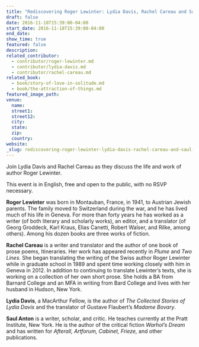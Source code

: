 ```yaml
---
title: "Rediscovering Roger Lewinter: Lydia Davis, Rachel Careau and Saul Anton at Albertine"
draft: false
date: 2016-11-18T15:39:00-04:00
start_date: 2016-11-18T15:39:00-04:00
end_date:
show_time: true
featured: false
description:
related_contributor:
  - contributor/roger-lewinter.md
  - contributor/lydia-davis.md
  - contributor/rachel-careau.md
related_book:
  - book/story-of-love-in-solitude.md
  - book/the-attraction-of-things.md
featured_image_path:
venue:
  name:
  street1:
  street12:
  city:
  state:
  zip:
  country:
website:
_slug: rediscovering-roger-lewinter-lydia-davis-rachel-careau-and-saul-anton-at-albertine
---
```


Join Lydia Davis and Rachel Careau as they discuss the life and work of author Roger Lewinter.

This event is in English, free and open to the public, with no RSVP necessary.

**Roger Lewinter** was born in Montauban, France, in 1941, to Austrian Jewish parents. The family moved to Switzerland during the war, and he has lived much of his life in Geneva. For more than forty years he has worked as a writer (of both literary and scholarly works), an editor, and a translator (of Georg Groddeck, Karl Kraus, Elias Canetti, Robert Walser, and Rilke, among others). Among his dozen books are three works of fiction.

**Rachel Careau** is a writer and translator and the author of one book of prose poems, Itineraries. Her work has appeared recently in _Plume_ and _Two Lines._ She began translating the writing of the Swiss author Roger Lewinter while in graduate school in 1989 and spent time working closely with him in Geneva in 2012. In addition to continuing to translate Lewinter’s texts, she is working on a collection of her own short prose. She holds a BA from Barnard College and an MFA in writing from Bard College and lives with her husband in Hudson, New York.

**Lydia Davis**, a MacArthur Fellow, is the author of _The Collected Stories of Lydia Davis_ and the translator of Gustave Flaubert’s _Madame Bovary_.

**Saul Anton** is a writer, scholar, and critic. He teaches currently at the Pratt Institute, New York. He is the author of the critical fiction _Warhol’s Dream_ and has written for _Afterall, Artforum, Cabinet, Frieze,_ and other publications.

